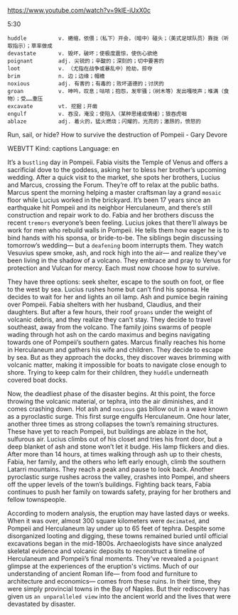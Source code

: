 https://www.youtube.com/watch?v=9klE-iUxX0c 

5:30

```
huddle          v. 蜷缩，依偎；（私下）开会，（暗中）碰头；（美式足球队员）靠拢（听取指示）；草率做成    
devastate       v. 毁坏，破坏；使极度震惊，使伤心欲绝
poignant        adj. 尖锐的；辛酸的；深刻的；切中要害的
loot            v. （尤指在战争或暴乱中）抢劫，掠夺
brim            n. 边；边缘；帽檐  
noxious         adj. 有害的；有毒的；败坏道德的；讨厌的
groan           v. 呻吟，叹息；咕哝；抱怨，发牢骚；（树木等）发出嘎吱声；堆满（食物）；受……重压        
excavate        vt. 挖掘；开凿
engulf          v. 吞没，淹没；使陷入（某种思绪或情绪）；狼吞虎咽
ablaze          adj. 着火的，猛火燃烧；闪耀的，光亮的；激昂的，愤怒的  
```

Run, sail, or hide? How to survive the destruction of Pompeii - Gary Devore 

WEBVTT Kind: captions Language: en 

It’s a `bustling` day in Pompeii. Fabia visits the Temple of Venus and offers a sacrificial dove to the goddess, asking her to bless her brother’s upcoming wedding. After a quick visit to the market, she spots her brothers, Lucius and Marcus, crossing the Forum. They’re off to relax at the public baths. Marcus spent the morning helping a master craftsman lay a grand `mosaic` floor while Lucius worked in the brickyard. It’s been 17 years since an earthquake hit Pompeii and its neighbor Herculaneum, and there’s still construction and repair work to do. Fabia and her brothers discuss the recent `tremors` everyone’s been feeling. Lucius jokes that there’ll always be work for men who rebuild walls in Pompeii. He tells them how eager he is to bind hands with his sponsa, or bride-to-be. The siblings begin discussing tomorrow’s wedding— but a `deafening` boom interrupts them. They watch Vesuvius spew smoke, ash, and rock high into the air— and realize they've been living in the shadow of a volcano. They embrace and pray to Venus for protection and Vulcan for mercy. Each must now choose how to survive. 

They have three options: seek shelter, escape to the south on foot, or flee to the west by sea. Lucius rushes home but can’t find his sponsa. He decides to wait for her and lights an oil lamp. Ash and pumice begin raining over Pompeii. Fabia shelters with her husband, Claudius, and their daughters. But after a few hours, their roof `groans` under the weight of volcanic debris, and they realize they can't stay. They decide to travel southeast, away from the volcano. The family joins swarms of people wading through hot ash on the cardo maximus and begins navigating towards one of Pompeii’s southern gates. Marcus finally reaches his home in Herculaneum and gathers his wife and children. They decide to escape by sea. But as they approach the docks, they discover waves brimming with volcanic matter, making it impossible for boats to navigate close enough to shore. Trying to keep calm for their children, they `huddle` underneath covered boat docks. 

Now, the deadliest phase of the disaster begins. At this point, the force throwing the volcanic material, or tephra, into the air diminishes, and it comes crashing down. Hot ash and `noxious` gas billow out in a wave known as a pyroclastic surge. This first surge engulfs Herculaneum. One hour later, another three times as strong collapses the town’s remaining structures. These have yet to reach Pompeii, but buildings are ablaze in the hot, sulfurous air. Lucius climbs out of his closet and tries his front door, but a deep blanket of ash and stone won’t let it budge. His lamp flickers and dies. After more than 14 hours, at times walking through ash up to their chests, Fabia, her family, and the others who left early enough, climb the southern Latarri mountains. They reach a peak and pause to look back. Another pyroclastic surge rushes across the valley, crashes into Pompei, and sheers off the upper levels of the town’s buildings. Fighting back tears, Fabia continues to push her family on towards safety, praying for her brothers and fellow townspeople. 

According to modern analysis, the eruption may have lasted days or weeks. When it was over, almost 300 square kilometers were `decimated`, and Pompeii and Herculaneum lay under up to 65 feet of tephra. Despite some disorganized looting and digging, these towns remained buried until official excavations began in the mid-1800s. Archaeologists have since analyzed skeletal evidence and volcanic deposits to reconstruct a timeline of Herculaneum and Pompeii’s final moments. They've revealed a `poignant` glimpse at the experiences of the eruption's victims. Much of our understanding of ancient Roman life— from food and furniture to architecture and economics— comes from these ruins. In their time, they were simply provincial towns in the Bay of Naples. But their rediscovery has given us `an unparalleled view` into the ancient world and the lives that were devastated by disaster. 